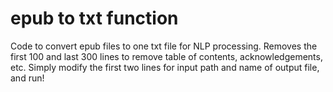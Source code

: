 # epub to txt function
Code to convert epub files to one txt file for NLP processing. Removes the first 100 and last 300 lines to remove table of contents, acknowledgements, etc. Simply modify the first two lines for input path and name of output file, and run!
